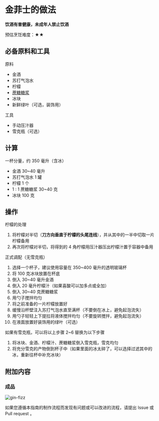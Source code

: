 # 金菲士的做法

**饮酒有害健康，未成年人禁止饮酒**

预估烹饪难度：★★

## 必备原料和工具

原料

- 金酒
- 苏打气泡水
- 柠檬
- [蔗糖糖浆](蔗糖糖浆.md)
- 冰块
- 新鲜绿叶（可选，装饰用）

工具

- 手动压汁器
- 雪克瓶（可选）

## 计算

一杯分量，约 350 毫升（含冰）

- 金酒 30~40 毫升
- 苏打气泡水 1 罐
- 柠檬 1 个
- 1 : 1 蔗糖糖浆 30~40 克
- 冰块 100 克

## 操作

柠檬的处理

1. 将柠檬对半切（**刀方向垂直于柠檬的头尾连线**），并从其中的一半中切取一片柠檬备用
2. 再次将柠檬对半切，将得到的 4 角柠檬用压汁器压出柠檬汁置于容器中备用

正式调配（无雪克瓶）

1. 选择一个杯子，建议使用容量在 350~400 毫升的透明玻璃杯
2. 将 100 克冰块放置在杯底
3. 倒入 30~40 毫升金酒
4. 倒入 20 毫升柠檬汁（如果喜酸可以加多点或全加）
5. 倒入 30~40 克蔗糖糖浆
6. 用勺子搅拌均匀
7. 将之前准备的一片柠檬放置好
8. 缓慢沿杯壁注入苏打气泡水直至满杯（不要倒在冰上，避免起泡流失）
9. 用勺子轻轻上下提拉将液体搅拌均匀（不要旋转搅拌，避免起泡流失）
10. 在液面放置好装饰用的绿叶（可选）

如果有雪克瓶，可以将以上步骤 2~6 替换为以下步骤

1. 将冰块、金酒、柠檬汁、蔗糖糖浆倒入雪克瓶，雪克均匀
2. 将充分雪克的产物倒到杯子中（如果里面的冰太碎了，可以选择过滤其中的冰，重新往杯中补充冰块）

## 附加内容

### 成品

![gin-fizz](IMG-20240913214336011.jpg)

如果您遵循本指南的制作流程而发现有问题或可以改进的流程，请提出 Issue 或 Pull request 。
